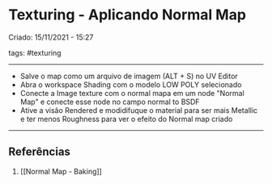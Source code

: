 # Texturing - Aplicando Normal Map
Criado: 15/11/2021 - 15:27

tags: #texturing 

---

- Salve o map como um arquivo de imagem (ALT + S) no UV Editor
- Abra o workspace Shading com o modelo LOW POLY selecionado
- Conecte a Image texture com o normal mapa em um node "Normal Map" e conecte esse node no campo normal to BSDF
- Ative a visão Rendered e modidifuque o material para ser mais Metallic e ter menos Roughness para ver o efeito do Normal map criado

---
## Referências
1. [[Normal Map - Baking]]